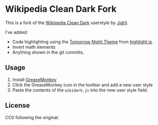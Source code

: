 # Wikipedia Clean Dark Fork

This is a fork of the [Wikipedia Clean 
Dark](https://userstyles.org/styles/154881/wikipedia-clean-dark) userstyle by 
[Jidril](https://userstyles.org/users/591511). 

I've added:

 - Code highlighting using the [Tomorrow Night 
   Theme](https://github.com/isagalaev/highlight.js/blob/master/src/styles/tomorrow-night.css) 
   from [highlight.js](https://highlightjs.org/).
 - Invert math elements
 - Anything shown in the git commits.

## Usage

1. Install [GreaseMonkey](https://addons.mozilla.org/en-GB/firefox/addon/greasemonkey/)
2. Click the GreaseMonkey icon in the toolbar and add a new user style
3. Paste the contents of the ``wikidark.js`` into the new user style field.

## License

CC0 following the original.
